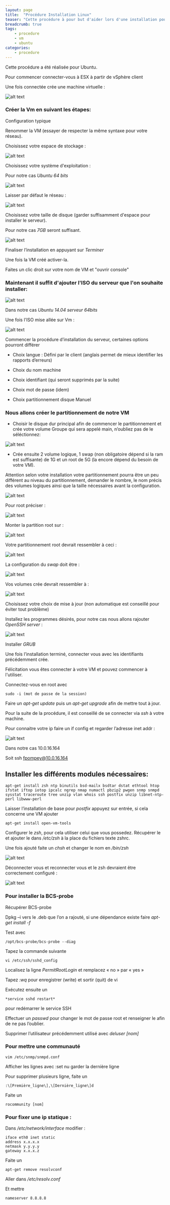 ```yaml
---
layout: page
title:  "Procédure Installation Linux"
teaser: "Cette procédure à pour but d'aider lors d'une installation pour les machines virtuelles sur Ubuntu"
breadcrumb: true
tags:
    - procedure
    - vm
    - ubuntu
categories:
    - procedure
---
```


Cette procédure a été réalisée pour Ubuntu.

Pour commencer connecter-vous à ESX à partir de vSphère client

Une fois connectée crée une machine virtuelle :

![alt text](https://fpompey.github.io/images/Installation_Linux/image001.png)

### Créer la Vm en suivant les étapes: ###

Configuration typique

Renommer la VM (essayer de respecter la même syntaxe pour votre réseau).

Choisissez votre espace de stockage :

![alt text](https://fpompey.github.io/images/Installation_Linux/image002.png)

Choisissez votre système d'exploitation :

Pour notre cas *Ubuntu 64 bits*

![alt text](https://fpompey.github.io/images/Installation_Linux/image003.png)

Laisser par défaut le réseau :

![alt text](https://fpompey.github.io/images/Installation_Linux/image004.png)

Choisissez votre taille de disque (garder suffisamment d'espace pour installer le serveur).

Pour notre cas *7GB* seront suffisant.

![alt text](https://fpompey.github.io/images/Installation_Linux/image005.png)

Finaliser l’installation en appuyant sur *Terminer*

Une fois la VM créé activer-la.

Faites un clic droit sur votre nom de VM et "ouvrir console"

### Maintenant il suffit d'ajouter l'ISO du serveur que l'on souhaite installer: ###

![alt text](https://fpompey.github.io/images/Installation_Linux/image006.png)

Dans notre cas *Ubuntu 14.04 serveur 64bits*

Une fois l'ISO mise allée sur Vm :

![alt text](https://fpompey.github.io/images/Installation_Linux/image007.png)

Commencer la procédure d’installation du serveur, certaines options pourront différer

-   Choix langue : Défini par le client (anglais permet de mieux identifier les rapports d’erreurs)

-   Choix du nom machine

-   Choix identifiant (qui seront supprimés par la suite)

-   Choix mot de passe (idem)

-   Choix partitionnement disque Manuel

### Nous allons créer le partitionnement de notre VM ###


 - Choisir le disque dur principal afin de commencer le partitionnement et crée votre volume Groupe qui sera appelé main, n’oubliez pas de le séléctionnez:

![alt text](https://fpompey.github.io/images/Installation_Linux/image008.png)


 - Crée ensuite 2 volume logique, 1 swap (non obligatoire dépend si la ram est suffisante) de 1G et un root de 5G (la encore dépend du besoin de votre VM).

Attention selon votre installation votre partitionnement pourra être un peu différent au niveau du partitionnement, demander le nombre, le nom précis des volumes logiques ainsi que la taille nécessaires avant la configuration.

![alt text](https://fpompey.github.io/images/Installation_Linux/image009.png)

Pour root préciser :

![alt text](https://fpompey.github.io/images/Installation_Linux/image010.png)

Monter la partition root sur :

![alt text](https://fpompey.github.io/images/Installation_Linux/image011.png)

Votre partitionnement root devrait ressembler à ceci :

![alt text](https://fpompey.github.io/images/Installation_Linux/image012.png)

La configuration du *swap* doit être :

![alt text](https://fpompey.github.io/images/Installation_Linux/image013.png)

Vos volumes crée devrait ressembler à :

![alt text](https://fpompey.github.io/images/Installation_Linux/image014.png)

Choisissez votre choix de mise à jour (non automatique est conseillé pour éviter tout problème)

Installez les programmes désirés, pour notre cas nous allons rajouter *OpenSSH server* :

![alt text](https://fpompey.github.io/images/Installation_Linux/image015.png)

Installer *GRUB*

Une fois l’installation terminé, connecter vous avec les identifiants précédemment crée.

Félicitation vous êtes connecter à votre VM et pouvez commencer à l'utiliser.

Connectez-vous en root avec 

    sudo -i (mot de passe de la session)

Faire un *apt-get update* puis un *apt-get upgrade* afin de mettre tout à jour.

Pour la suite de la procédure, il est conseillé de se connecter via *ssh* à votre machine.

Pour connaitre votre ip faire un if config et regarder l’adresse inet addr :

![alt text](https://fpompey.github.io/images/Installation_Linux/image016.png)

Dans notre cas 10.0.16.164

Soit ssh fpompey@10.0.16.164

## Installer les différents modules nécessaires: ##

    apt-get install zsh ntp binutils bsd-mailx bsdtar dstat ethtool htop ifstat iftop iotop ipcalc ngrep nmap numactl pbzip2 pwgen snmp snmpd sysstat traceroute tree unzip vlan whois ssh postfix unzip libnet-ntp-perl libwww-perl

Laisser l’installation de base pour *postfix* appuyez sur entrée, si cela concerne une VM ajouter 

    apt-get install open-vm-tools

Configurer le *zsh*, pour cela utiliser celui que vous possedez. Récupérer le et ajouter le dans */etc/zsh* à la place du fichiers texte zshrc.

Une fois ajouté faite un *chsh* et changer le nom en */bin/zsh*

![alt text](https://fpompey.github.io/images/Installation_Linux/image017.png)

Déconnecter vous et reconnecter vous et le zsh devraient être correctement configuré :

![alt text](https://fpompey.github.io/images/Installation_Linux/image018.png)

### Pour installer la BCS-probe ###

Récupérer BCS-probe

Dpkg –i vers le .deb que l’on a rajouté, si une dépendance existe faire *apt-get install -f*

Test avec 

    /opt/bcs-probe/bcs-probe --diag

Tapez la commande suivante

    vi /etc/ssh/sshd_config
    
Localisez la ligne *PermitRootLogin* et remplacez « no » par « yes » 

Tapez *:wq* pour enregistrer (write) et sortir (quit) de vi

Exécutez ensuite un 

    *service sshd restart* 
    
pour redémarrer le service SSH

Effectuer un *passwd* pour changer le mot de passe root et renseigner le afin de ne pas l’oublier.

Supprimer l’utilisateur précédemment utilisé avec *deluser [nom]*

### Pour mettre une communauté ###

    vim /etc/snmp/snmpd.conf

Afficher les lignes avec :set nu garder la dernière ligne

Pour supprimer plusieurs ligne, faite un 

    :\[Première_ligne\],\[Dernière_ligne\]d

Faite un

    rocommunity [nom]

### Pour fixer une ip statique : ###

Dans */etc/network/interface* modifier :

    iface eth0 inet static
    address x.x.x.x
    netmask y.y.y.y
    gateway x.x.x.z

Faite un 

    apt-get remove resolvconf

Aller dans */etc/resolv.conf*

Et mettre 

    nameserver 8.8.8.8
